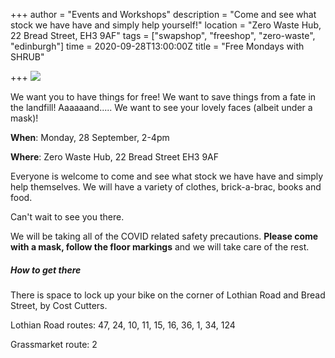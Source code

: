 +++
author = "Events and Workshops"
description = "Come and see what stock we have have and simply help yourself!"
location = "Zero Waste Hub, 22 Bread Street, EH3 9AF"
tags = ["swapshop", "freeshop", "zero-waste", "edinburgh"]
time = 2020-09-28T13:00:00Z
title = "Free Mondays with SHRUB"

+++
![](https://res.cloudinary.com/shrub-co-op/image/upload/v1599777323/shrubcoop.org/media/Free_Mondays_szm40s.jpg)

We want you to have things for free! We want to save things from a fate in the landfill! Aaaaaand..... We want to see your lovely faces (albeit under a mask)!

**When**: Monday, 28 September, 2-4pm

**Where**: Zero Waste Hub, 22 Bread Street EH3 9AF

Everyone is welcome to come and see what stock we have have and simply help themselves. We will have a variety of clothes, brick-a-brac, books and food.

Can't wait to see you there.

We will be taking all of the COVID related safety precautions. **Please come with a mask, follow the floor markings** and we will take care of the rest.

##### How to get there

There is space to lock up your bike on the corner of Lothian Road and Bread Street, by Cost Cutters.

Lothian Road routes: 47, 24, 10, 11, 15, 16, 36, 1, 34, 124

Grassmarket route: 2
